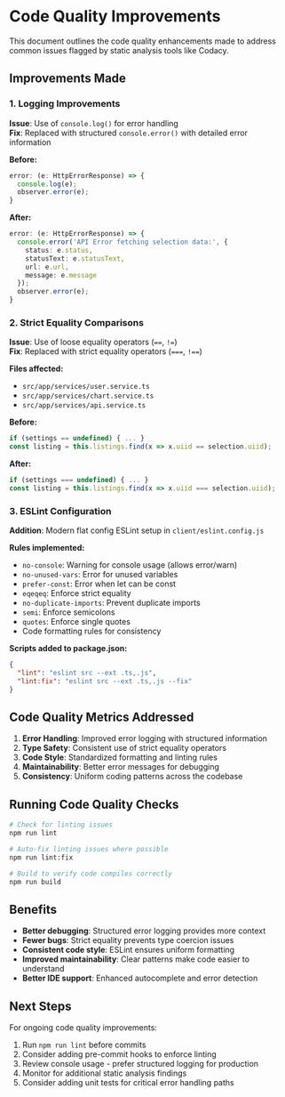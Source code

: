 # Code Quality Improvements

This document outlines the code quality enhancements made to address common issues flagged by static analysis tools like Codacy.

## Improvements Made

### 1. Logging Improvements

**Issue**: Use of `console.log()` for error handling  
**Fix**: Replaced with structured `console.error()` with detailed error information

**Before:**
```typescript
error: (e: HttpErrorResponse) => {
  console.log(e);
  observer.error(e);
}
```

**After:**
```typescript
error: (e: HttpErrorResponse) => {
  console.error('API Error fetching selection data:', {
    status: e.status,
    statusText: e.statusText,
    url: e.url,
    message: e.message
  });
  observer.error(e);
}
```

### 2. Strict Equality Comparisons

**Issue**: Use of loose equality operators (`==`, `!=`)  
**Fix**: Replaced with strict equality operators (`===`, `!==`)

**Files affected:**
- `src/app/services/user.service.ts`
- `src/app/services/chart.service.ts`
- `src/app/services/api.service.ts`

**Before:**
```typescript
if (settings == undefined) { ... }
const listing = this.listings.find(x => x.uiid == selection.uiid);
```

**After:**
```typescript
if (settings === undefined) { ... }
const listing = this.listings.find(x => x.uiid === selection.uiid);
```

### 3. ESLint Configuration

**Addition**: Modern flat config ESLint setup in `client/eslint.config.js`

**Rules implemented:**
- `no-console`: Warning for console usage (allows error/warn)
- `no-unused-vars`: Error for unused variables
- `prefer-const`: Error when let can be const
- `eqeqeq`: Enforce strict equality
- `no-duplicate-imports`: Prevent duplicate imports
- `semi`: Enforce semicolons
- `quotes`: Enforce single quotes
- Code formatting rules for consistency

**Scripts added to package.json:**
```json
{
  "lint": "eslint src --ext .ts,.js",
  "lint:fix": "eslint src --ext .ts,.js --fix"
}
```

## Code Quality Metrics Addressed

1. **Error Handling**: Improved error logging with structured information
2. **Type Safety**: Consistent use of strict equality operators
3. **Code Style**: Standardized formatting and linting rules
4. **Maintainability**: Better error messages for debugging
5. **Consistency**: Uniform coding patterns across the codebase

## Running Code Quality Checks

```bash
# Check for linting issues
npm run lint

# Auto-fix linting issues where possible
npm run lint:fix

# Build to verify code compiles correctly
npm run build
```

## Benefits

- **Better debugging**: Structured error logging provides more context
- **Fewer bugs**: Strict equality prevents type coercion issues
- **Consistent code style**: ESLint ensures uniform formatting
- **Improved maintainability**: Clear patterns make code easier to understand
- **Better IDE support**: Enhanced autocomplete and error detection

## Next Steps

For ongoing code quality improvements:

1. Run `npm run lint` before commits
2. Consider adding pre-commit hooks to enforce linting
3. Review console usage - prefer structured logging for production
4. Monitor for additional static analysis findings
5. Consider adding unit tests for critical error handling paths